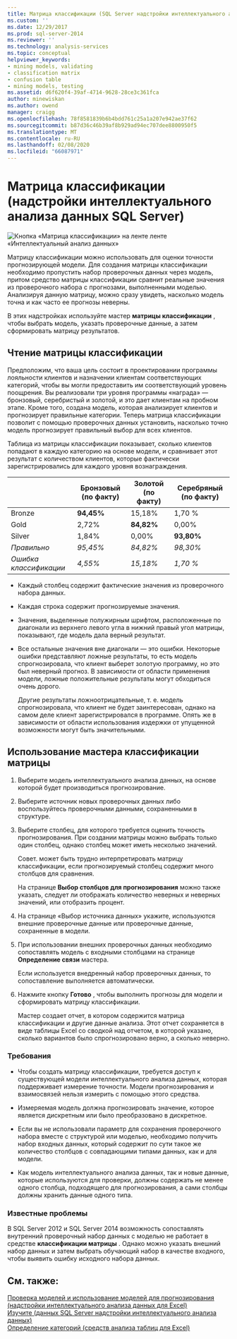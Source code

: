 ```yaml
---
title: Матрица классификации (SQL Server надстройки интеллектуального анализа данных) | Документация Майкрософт
ms.custom: ''
ms.date: 12/29/2017
ms.prod: sql-server-2014
ms.reviewer: ''
ms.technology: analysis-services
ms.topic: conceptual
helpviewer_keywords:
- mining models, validating
- classification matrix
- confusion table
- mining models, testing
ms.assetid: d6f620f4-39af-4714-9628-28ce3c361fca
author: minewiskan
ms.author: owend
manager: craigg
ms.openlocfilehash: 78f8581839b6b4bdd761c25a1a207e942ae37f62
ms.sourcegitcommit: b87d36c46b39af8b929ad94ec707dee8800950f5
ms.translationtype: MT
ms.contentlocale: ru-RU
ms.lasthandoff: 02/08/2020
ms.locfileid: "66087971"
---
```

# <a name="classification-matrix-sql-server-data-mining-add-ins"></a>Матрица классификации (надстройки интеллектуального анализа данных SQL Server)
  ![Кнопка «Матрица классификации» на ленте ленте «Интеллектуальный анализ данных»](media/dmc-cmatrix.gif "Кнопка «Матрица классификации» на ленте ленте «Интеллектуальный анализ данных»")  
  
 Матрицу классификации можно использовать для оценки точности прогнозирующей модели. Для создания матрицы классификации необходимо пропустить набор проверочных данных через модель, притом средство матрицы классификации сравнит реальные значения из проверочного набора с прогнозами, выполненными моделью. Анализируя данную матрицу, можно сразу увидеть, насколько модель точна и как часто ее прогнозы неверны.  
  
 В этих надстройках используйте мастер **матрицы классификации** , чтобы выбрать модель, указать проверочные данные, а затем сформировать матрицу результатов.  
  
## <a name="how-to-read-a-classification-matrix"></a>Чтение матрицы классификации  
 Предположим, что ваша цель состоит в проектировании программы лояльности клиентов и назначении клиентам соответствующих категорий, чтобы вы могли предоставить им соответствующий уровень поощрения. Вы реализовали три уровня программы «награда» — бронзовый, серебристый и золотой, и это дает клиентам на пробном этапе. Кроме того, создана модель, которая анализирует клиентов и прогнозирует правильные категории. Теперь матрица классификации позволит с помощью проверочных данных установить, насколько точно модель прогнозирует правильный выбор для всех клиентов.  
  
 Таблица из матрицы классификации показывает, сколько клиентов попадают в каждую категорию на основе модели, и сравнивает этот результат с количеством клиентов, которые фактически зарегистрировались для каждого уровня вознаграждения.  
  
||Бронзовый (по факту)|Золотой (по факту)|Серебряный (по факту)|  
|-|-----------------------|---------------------|-----------------------|  
|Bronze|**94,45%**|15,18%|1,70 %|  
|Gold|2,72%|**84,82%**|0,00%|  
|Silver|1,84%|0,00%|**93,80%**|  
|*Правильно*|*95,45%*|*84,82%*|*98,30%*|  
|*Ошибка классификации*|*4,55%*|*15,18%*|*1,70 %*|  
  
-   Каждый столбец содержит фактические значения из проверочного набора данных.  
  
-   Каждая строка содержит прогнозируемые значения.  
  
-   Значения, выделенные полужирным шрифтом, расположенные по диагонали из верхнего левого угла в нижний правый угол матрицы, показывают, где модель дала верный результат.  
  
-   Все остальные значения вне диагонали — это ошибки. Некоторые ошибки представляют ложные результаты, то есть модель спрогнозировала, что клиент выберет золотую программу, но это был неверный прогноз.  В зависимости от области применения модели, ложные положительные результаты могут обходиться очень дорого.  
  
     Другие результаты ложноотрицательные, т. е. модель спрогнозировала, что клиент не будет заинтересован, однако на самом деле клиент зарегистрировался в программе. Опять же в зависимости от области использования издержки от упущенной возможности могут быть значительными.  
  
## <a name="using-the-classification-matrix-wizard"></a>Использование мастера классификации матрицы  
  
1.  Выберите модель интеллектуального анализа данных, на основе которой будет производиться прогнозирование.  
  
2.  Выберите источник новых проверочных данных либо воспользуйтесь проверочными данными, сохраненными в структуре.  
  
3.  Выберите столбец, для которого требуется оценить точность прогнозирования. При создании матрицы можно выбрать только один столбец, однако столбец может иметь несколько значений.  
  
     Совет. может быть трудно интерпретировать матрицу классификации, если прогнозируемый столбец содержит много столбцов для сравнения.  
  
     На странице **Выбор столбцов для прогнозирования** можно также указать, следует ли отображать количество неверных и неверных значений, или отобразить процент.  
  
4.  На странице «Выбор источника данных» укажите, используются внешние проверочные данные или проверочные данные, сохраненные в модели.  
  
5.  При использовании внешних проверочных данных необходимо сопоставлять модель с входными столбцами на странице **Определение связи** мастера.  
  
     Если используется внедренный набор проверочных данных, то сопоставление выполняется автоматически.  
  
6.  Нажмите кнопку **Готово** , чтобы выполнить прогнозы для модели и сформировать матрицу классификации.  
  
     Мастер создает отчет, в котором содержится матрица классификации и другие данные анализа. Этот отчет сохраняется в виде таблицы Excel со сводкой над отчетом, в которой указано, сколько вариантов было спрогнозировано верно, а сколько неверно.  
  
### <a name="requirements"></a>Требования  
  
-   Чтобы создать матрицу классификации, требуется доступ к существующей модели интеллектуального анализа данных, которая поддерживает измерение точности. Модели прогнозирования и взаимосвязей нельзя измерить с помощью этого средства.  
  
-   Измеряемая модель должна прогнозировать значение, которое является дискретным или было преобразовано в дискретное.  
  
-   Если вы не использовали параметр для сохранения проверочного набора вместе с структурой или моделью, необходимо получить набор входных данных, который содержит по сути такое же количество столбцов с совпадающими типами данных, как и для модели.  
  
-   Как модель интеллектуального анализа данных, так и новые данные, которые используются для проверки, должны содержать не менее одного столбца, подходящего для прогнозирования, а сами столбцы должны хранить данные одного типа.  
  
### <a name="known-issues"></a>Известные проблемы  
 В SQL Server 2012 и SQL Server 2014 возможность сопоставлять внутренний проверочный набор данных с моделью не работает в средстве **классификации матрицы** . Однако можно указать внешний набор данных и затем выбрать обучающий набор в качестве входного, чтобы выявить ошибку исходного набора данных.  
  
## <a name="see-also"></a>См. также:  
 [Проверка моделей и использование моделей для прогнозирования &#40;надстройки интеллектуального анализа данных для Excel&#41;](validating-models-and-using-models-for-prediction-data-mining-add-ins-for-excel.md)   
 [Изучите &#40;данных SQL Server надстройки интеллектуального анализа данных&#41;](explore-data-sql-server-data-mining-add-ins.md)   
 [Определение категорий &#40;средств анализа таблиц для Excel&#41;](detect-categories-table-analysis-tools-for-excel.md)  
  
  
